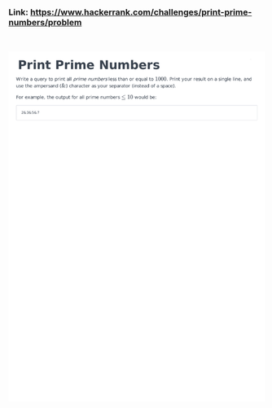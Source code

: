 ### Link: https://www.hackerrank.com/challenges/print-prime-numbers/problem

&nbsp;

![](print-prime-numbers-English-1.png)
